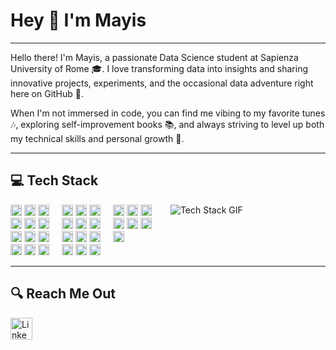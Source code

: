 <h1 align="left">Hey 👋 I'm Mayis</h1>
<hr>

<p align="left">
  Hello there! I'm Mayis, a passionate Data Science student at Sapienza University of Rome 🎓. I love transforming data into insights and sharing innovative projects, experiments, and the occasional data adventure right here on GitHub 🧪.
  
  When I'm not immersed in code, you can find me vibing to my favorite tunes 🎶, exploring self-improvement books 📚, and always striving to level up both my technical skills and personal growth 🚀.
</p>

<hr>

<h2 align="left">💻 Tech Stack</h2>

<!-- Container for both columns -->
<div style="width:100%; display:inline-block;">

  <!-- Left Column: Badges in Three Columns -->
  <div style="display:inline-block; vertical-align:top; width:48%; margin-right:2%;">
    <!-- We set 3 columns and a small gap for a compact layout -->
    <div align="left" style="column-count:3; column-gap:4px;">
      <img src="https://img.shields.io/badge/mysql-4479A1.svg?style=flat-square&logo=mysql&logoColor=white" height="18" alt="MySQL logo" />
      <img src="https://img.shields.io/badge/Neo4j-008CC1?style=flat-square&logo=neo4j&logoColor=white" height="18" alt="Neo4J logo" />
      <img src="https://img.shields.io/badge/sqlite-%2307405e.svg?style=flat-square&logo=sqlite&logoColor=white" height="18" alt="SQLite logo" />
      <img src="https://img.shields.io/badge/postgres-%23316192.svg?style=flat-square&logo=postgresql&logoColor=white" height="18" alt="Postgres logo" />
      <img src="https://img.shields.io/badge/Datacamp-05192D?style=flat-square&logo=datacamp&logoColor=03E860" height="18" alt="Datacamp logo" />
      <img src="https://img.shields.io/badge/Anaconda-%2344A833.svg?style=flat-square&logo=anaconda&logoColor=white" height="18" alt="Anaconda logo" />
      <img src="https://img.shields.io/badge/node.js-6DA55F?style=flat-square&logo=node.js&logoColor=white" height="18" alt="NodeJS logo" />
      <img src="https://img.shields.io/badge/react-%2320232a.svg?style=flat-square&logo=react&logoColor=%2361DAFB" height="18" alt="React logo" />
      <img src="https://img.shields.io/badge/jupyter-%23FA0F00.svg?style=flat-square&logo=jupyter&logoColor=white" height="18" alt="Jupyter Notebook logo" />
      <img src="https://img.shields.io/badge/RStudio-4285F4?style=flat-square&logo=rstudio&logoColor=white" height="18" alt="RStudio logo" />
      <img src="https://img.shields.io/badge/Visual%20Studio%20Code-0078d7.svg?style=flat-square&logo=visual-studio-code&logoColor=white" height="18" alt="Visual Studio Code logo" />
      <img src="https://img.shields.io/badge/css3-%231572B6.svg?style=flat-square&logo=css3&logoColor=white" height="18" alt="CSS3 logo" />
      <img src="https://img.shields.io/badge/html5-%23E34F26.svg?style=flat-square&logo=html5&logoColor=white" height="18" alt="HTML5 logo" />
      <img src="https://img.shields.io/badge/javascript-%23323330.svg?style=flat-square&logo=javascript&logoColor=%23F7DF1E" height="18" alt="JavaScript logo" />
      <img src="https://img.shields.io/badge/markdown-%23000000.svg?style=flat-square&logo=markdown&logoColor=white" height="18" alt="Markdown logo" />
      <img src="https://img.shields.io/badge/python-3670A0?style=flat-square&logo=python&logoColor=ffdd54" height="18" alt="Python logo" />
      <img src="https://img.shields.io/badge/r-%23276DC3.svg?style=flat-square&logo=r&logoColor=white" height="18" alt="R logo" />
      <img src="https://img.shields.io/badge/Matplotlib-%23ffffff.svg?style=flat-square&logo=Matplotlib&logoColor=black" height="18" alt="Matplotlib logo" />
      <img src="https://img.shields.io/badge/numpy-%23013243.svg?style=flat-square&logo=numpy&logoColor=white" height="18" alt="NumPy logo" />
      <img src="https://img.shields.io/badge/pandas-%23150458.svg?style=flat-square&logo=pandas&logoColor=white" height="18" alt="Pandas logo" />
      <img src="https://img.shields.io/badge/Plotly-%233F4F75.svg?style=flat-square&logo=plotly&logoColor=white" height="18" alt="Plotly logo" />
      <img src="https://img.shields.io/badge/PyTorch-%23EE4C2C.svg?style=flat-square&logo=PyTorch&logoColor=white" height="18" alt="PyTorch logo" />
      <img src="https://img.shields.io/badge/scikit--learn-%23F7931E.svg?style=flat-square&logo=scikit-learn&logoColor=white" height="18" alt="scikit-learn logo" />
      <img src="https://img.shields.io/badge/SciPy-%230C55A5.svg?style=flat-square&logo=scipy&logoColor=white" height="18" alt="SciPy logo" />
      <img src="https://img.shields.io/badge/TensorFlow-%23FF6F00.svg?style=flat-square&logo=TensorFlow&logoColor=white" height="18" alt="TensorFlow logo" />
      <img src="https://img.shields.io/badge/Microsoft_Office-D83B01?style=flat-square&logo=microsoft-office&logoColor=white" height="18" alt="Microsoft Office logo" />
      <img src="https://img.shields.io/badge/Microsoft_Excel-217346?style=flat-square&logo=microsoft-excel&logoColor=white" height="18" alt="Microsoft Excel logo" />
      <img src="https://img.shields.io/badge/Microsoft_PowerPoint-B7472A?style=flat-square&logo=microsoft-powerpoint&logoColor=white" height="18" alt="Microsoft PowerPoint logo" />
      <img src="https://img.shields.io/badge/Microsoft_Word-2B579A?style=flat-square&logo=microsoft-word&logoColor=white" height="18" alt="Microsoft Word logo" />
      <img src="https://img.shields.io/badge/power_bi-F2C811?style=flat-square&logo=powerbi&logoColor=black" height="18" alt="Power Bi logo" />
      <img src="https://img.shields.io/badge/git-%23F05033.svg?style=flat-square&logo=git&logoColor=white" height="18" alt="Git logo" />
    </div>
  </div>

  <!-- Right Column: GIF -->
  <div style="display:inline-block; vertical-align:top; width:48%;">
    <img
      src="https://media3.giphy.com/media/v1.Y2lkPTc5MGI3NjExZHN3ZmZhNWp0NzExbW9sZTdnNG5hdzIxZTg0NHFiejA2cDZ3cWJpayZlcD12MV9pbnRlcm5hbF9naWZfYnlfaWQmY3Q9Zw/XRt9B6fRO4mmQ/giphy.gif"
      alt="Tech Stack GIF"
      style="max-width: 100%; height: auto;"
    />
  </div>
</div>


<!-- Clear the floats so subsequent sections appear below -->
<div style="clear: both;"></div>
<hr>

<h2 align="left">🔍 Reach Me Out</h2>
<div align="left">
  <a href="https://www.linkedin.com/in/mayis-/" target="_blank">
    <img src="https://img.shields.io/static/v1?message=LinkedIn&logo=linkedin&label=&color=0077B5&logoColor=white&labelColor=&style=for-the-badge" height="35" alt="LinkedIn logo" />
  </a>
</div>
